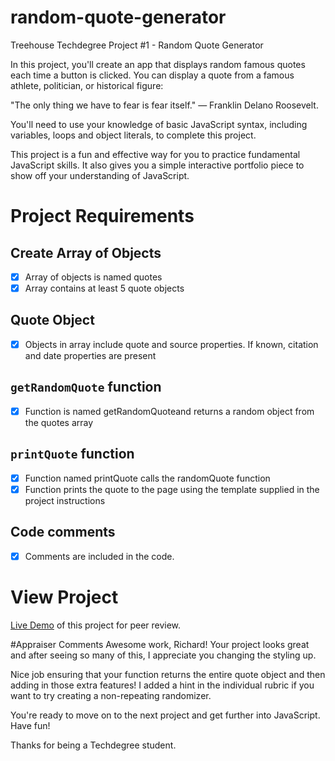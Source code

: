 # random-quote-generator
Treehouse Techdegree Project #1 - Random Quote Generator

In this project, you'll create an app that displays random famous quotes each time a button is clicked. You can display a quote from a famous athlete, politician, or historical figure:

"The only thing we have to fear is fear itself." — Franklin Delano Roosevelt.

You'll need to use your knowledge of basic JavaScript syntax, including variables, loops and object literals, to complete this project.

This project is a fun and effective way for you to practice fundamental JavaScript skills. It also gives you a simple interactive portfolio piece to show off your understanding of JavaScript.

# Project Requirements

## Create Array of Objects
- [x] Array of objects is named quotes
- [x] Array contains at least 5 quote objects
## Quote Object
- [x] Objects in array include quote and source properties. If known, citation and date properties are present
## `getRandomQuote` function
- [x] Function is named getRandomQuoteand returns a random object from the quotes array
## `printQuote` function
- [x] Function named printQuote calls the randomQuote function
- [x] Function prints the quote to the page using the template supplied in the project instructions
## Code comments
- [x] Comments are included in the code.


# View Project
[Live Demo]( https://richardjamesward.github.io/JS-Random-Quote-Generator/) of this project for peer review.

#Appraiser Comments
Awesome work, Richard! Your project looks great and after seeing so many of this, I appreciate you changing the styling up.

Nice job ensuring that your function returns the entire quote object and then adding in those extra features! I added a hint in the individual rubric if you want to try creating a non-repeating randomizer.

You're ready to move on to the next project and get further into JavaScript. Have fun!

Thanks for being a Techdegree student.

